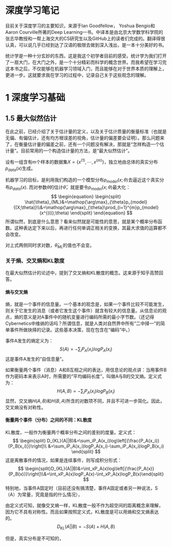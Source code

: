 # 深度学习笔记
目前关于深度学习的主要知识，来源于Ian Goodfellow， Yoshua Bengio和Aaron Courville所著的Deep Learning一书。中译本是由北京大学数学科学院的张志华教授和一帮上海交大的CS研究生以及GitHub上的读者们完成的。翻译得很认真，可以说几乎已经到达了汉语的极限去做到深入浅出，是一本十分美好的书。

统计学是一种十分玄妙的东西，这是我这个初学者目前的感受。统计学为我们打开了一扇大门，在大门之外，是一个十分精彩而科学的概念世界。而我希望在学习完这本书之后，不仅能够在机器学习领域入门，而且能够在对于世界本质的理解上，更进一步。这就要求我在学习的过程中，记录自己关于这些观念的理解。  

# 1 深度学习基础
## 1.5 最大似然估计
在此之前，已经介绍了关于估计量的定义，以及关于估计质量的衡量标准（也就是无偏、有偏估计，还有均方根误差的视角，估计量的偏差要会证明）。那么问题来了，在衡量估计量的偏差之前，还有一个问题没有解决，那就是“怎样构造一个估计量”。目前常用的一个构造估计量的方法，是“最大似然估计”。

设有一组含有m个样本的数据集$X=\lbrace{x^{(1)},\cdots,x^{(m)}}\rbrace​$，独立地由总体的真实分布$p_{data}(x)​$生成。

机器学习的目标，是利用我们构造的一个模型分布$p_{model}{(x;\theta)}$去逼近这个真实分布$p_{data}(x)$. 而对参数$\theta$的估计$\hat{\theta}$，就是要令$p_{model}{(x;\theta)}$最大化：
$$
\begin{equation}
\begin{split}
\hat{\theta}_{ML}&=\mathop{\arg\max}_{\theta}p_{model}{(X;\theta)}\\&=\mathop{\arg\max}_{\theta}\prod_{i=1}^{m}p_{model}(x^{(i)};\theta)
\end{split}
\end{equation}
$$
所谓似然，到底是什么意思？看来似然就是可能性的意思，就是某个概率分布函数。这种表达定下来以后，再进行任何单调正相关的变换，其最大求值的运算都不会改变。

对上式两侧同时求对数，$\hat{\theta}_{ML}​$的值也不会变。

### 关于熵、交叉熵和KL散度

在最大似然估计的论述中，提到了交叉熵和KL散度的概念。这来源于知乎高赞回答。

#### 熵与交叉熵

熵，就是一个事件的信息量。一个基本的观念是，如果一个事件比较不可能发生，则关于它发生的消息（或者它发生这个事件）就含有较大的信息量。从信息论的观点，熵的意义是对A事件中的随机变量进行编码所需的最小字节数。（还记得Cybernetics中维纳的话吗？所谓信息，就是人类对自然界中所有“二中择一”的简单事件所做抉择的记录。这些基本决策，现在包含在“编码”中。）

事件A发生的熵定义为：
$$
S(A)=-\sum_iP_A{(x_i)}logP_A{(x_i)}
$$
这是事件A发生的“自信息量”。

如果衡量两个事件（消息）A和B互相之间的表达，用信息论的观点讲：当用事件B作为密码本来表示A时，所需要的“平均编码长度”，叫做A与B的交叉熵。定义式为：
$$
H(A,B)=-\sum_iP_A(x_i)logP_B(x_i)
$$
显然，交叉熵$H(A,B)$和$H(B,A)$所含的对数项不同，并且不可进一步简化。因此，交叉熵没有对称性。

#### 衡量两个事件（分布）之间的不同：KL散度

KL散度，一般作为衡量两个概率分布之间的差别的度量。定义式：
$$
\begin{split}
D_{KL}(A||B)&=\sum_iP_A(x_i)log\left[{\frac{P_A(x_i)}{P_B(x_i)}}\right]\\
&=\sum_iP_A(x_i)logP_A(x_i)-\sum_iP_A(x_i)logP_B(x_i)
\end{split}
$$
这是离散事件的情况，如果是连续事件，则写成积分形式：
$$
\begin{split}D_{KL}(A||B)&=\int_xP_A(x)log\left[{\frac{P_A(x)}{P_B(x)}}\right]\\&=\int_xP_A(x)logP_A(x)-\int_xP_A(x)logP_B(x)\end{split}
$$
特别地，当事件A固定时（目前还没有搞清楚，事件A固定或者另一种说法，S（A）为常量，究竟是指的什么情况），





由定义式可知，就像交叉熵一样，KL散度一般不作为超空间的距离概念来理解，因为它不具有对称性。而且如果按照定义式，KL散度是可以用熵和交叉熵表达的。
$$
D_{KL}(A||B)=-S(A)+H(A,B)
$$






但是，真实分布是不可知的，




